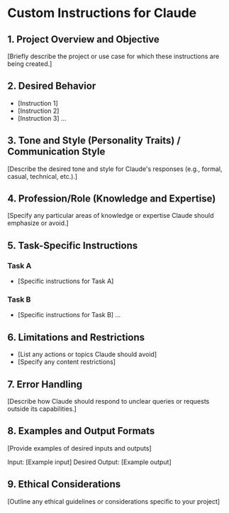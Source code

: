 # Custom Instructions for Claude

## 1. Project Overview and Objective
[Briefly describe the project or use case for which these instructions are being created.]


## 2. Desired Behavior
- [Instruction 1]
- [Instruction 2]
- [Instruction 3]
...

## 3. Tone and Style (Personality Traits) / Communication Style
[Describe the desired tone and style for Claude's responses (e.g., formal, casual, technical, etc.).]

## 4. Profession/Role (Knowledge and Expertise)
[Specify any particular areas of knowledge or expertise Claude should emphasize or avoid.]

## 5. Task-Specific Instructions
### Task A
- [Specific instructions for Task A]

### Task B
- [Specific instructions for Task B]
...

## 6. Limitations and Restrictions
- [List any actions or topics Claude should avoid]
- [Specify any content restrictions]

## 7. Error Handling
[Describe how Claude should respond to unclear queries or requests outside its capabilities.]

## 8. Examples and Output Formats
[Provide examples of desired inputs and outputs]

Input: [Example input]
Desired Output: [Example output]

## 9. Ethical Considerations
[Outline any ethical guidelines or considerations specific to your project]